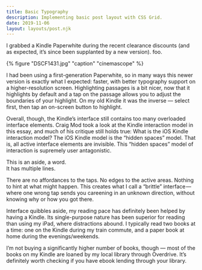 ```yaml
---
title: Basic Typography
description: Implementing basic post layout with CSS Grid.
date: 2019-11-06
layout: layouts/post.njk
---
```


I grabbed a Kindle Paperwhite during the recent clearance discounts (and as expected, it’s since been supplanted by a new version). foo.

{% figure "DSCF1431.jpg" "caption" "cinemascope" %}

I had been using a first-generation Paperwhite, so in many ways this newer version is exactly what I expected: faster, with better typography support on a higher-resolution screen. Highlighting passages is a bit nicer, now that it highlights by default and a tap on the passage allows you to adjust the boundaries of your highlight. On my old Kindle it was the inverse — select first, then tap an on-screen button to highlight.

<div class="aside-right-wrap">

Overall, though, the Kindle’s interface still contains too many overloaded interface elements. Craig Mod took a look at the Kindle interaction model in this essay, and much of his critique still holds true: What is the iOS Kindle interaction model? The iOS Kindle model is the “hidden spaces” model. That is, all active interface elements are invisible. This “hidden spaces” model of interaction is supremely user antagonistic.

<aside>

This is an aside, a word.<br>It has multiple lines.

</aside>

</div>



There are no affordances to the taps. No edges to the active areas. Nothing to hint at what might happen. This creates what I call a “brittle” interface — where one wrong tap sends you careening in an unknown direction, without knowing why or how you got there. 

Interface quibbles aside, my reading pace has definitely been helped by having a Kindle. Its single-purpose nature has been superior for reading than using my iPad, where distractions abound. I typically read two books at a time: one on the Kindle during my train commute, and a paper book at home during the evenings/weekends.

I’m not buying a significantly higher number of books, though — most of the books on my Kindle are loaned by my local library through Overdrive. It’s definitely worth checking if you have ebook lending through your library.
